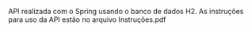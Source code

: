 API realizada com o Spring usando o banco de dados H2.
As instruções para uso da API estão no arquivo Instruções.pdf
